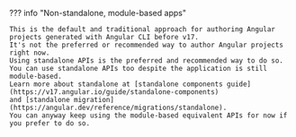 ??? info "Non-standalone, module-based apps"

    This is the default and traditional approach for authoring Angular projects generated with Angular CLI before v17.
    It's not the preferred or recommended way to author Angular projects right now.
    Using standalone APIs is the preferred and recommended way to do so.
    You can use standalone APIs too despite the application is still module-based.
    Learn more about standalone at [standalone components guide](https://v17.angular.io/guide/standalone-components)
    and [standalone migration](https://angular.dev/reference/migrations/standalone).
    You can anyway keep using the module-based equivalent APIs for now if you prefer to do so.

